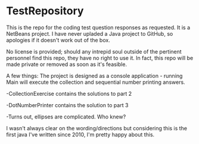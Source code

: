 # TestRepository
This is the repo for the coding test question responses as requested.  It is a NetBeans project.  I have never upladed a Java project to GitHub, so apologies if it doesn't work out of the box.

No license is provided; should any intrepid soul outside of the pertinent personnel find this repo, they have no right to use it.
In fact, this repo will be made private or removed as soon as it's feasible.

A few things:
The project is designed as a console application - running Main will execute the collection and sequential number printing answers.

-CollectionExercise contains the solutions to part 2

-DotNumberPrinter contains the solution to part 3

-Turns out, ellipses are complicated.  Who knew?

I wasn't always clear on the wording/directions but considering this is the first java I've written since 2010, I'm pretty happy about this.  
